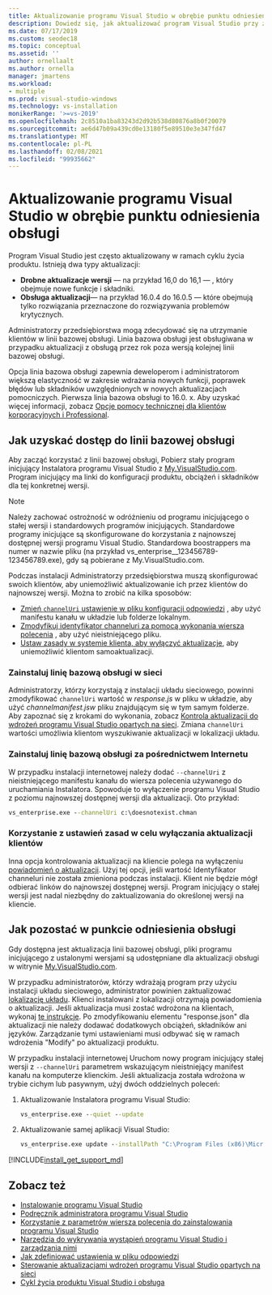 ```yaml
---
title: Aktualizowanie programu Visual Studio w obrębie punktu odniesienia obsługi
description: Dowiedz się, jak aktualizować program Visual Studio przy zachowaniu planu bazowego obsługi.
ms.date: 07/17/2019
ms.custom: seodec18
ms.topic: conceptual
ms.assetid: ''
author: ornellaalt
ms.author: ornella
manager: jmartens
ms.workload:
- multiple
ms.prod: visual-studio-windows
ms.technology: vs-installation
monikerRange: '>=vs-2019'
ms.openlocfilehash: 2c8510a1ba83243d2d92b538d80876a8b0f20079
ms.sourcegitcommit: ae6d47b09a439cd0e13180f5e89510e3e347fd47
ms.translationtype: MT
ms.contentlocale: pl-PL
ms.lasthandoff: 02/08/2021
ms.locfileid: "99935662"
---
```

# <a name="update-visual-studio-while-on-a-servicing-baseline"></a>Aktualizowanie programu Visual Studio w obrębie punktu odniesienia obsługi

Program Visual Studio jest często aktualizowany w ramach cyklu życia produktu. Istnieją dwa typy aktualizacji: 

* **Drobne aktualizacje wersji** &mdash; na przykład 16,0 do 16,1 &mdash; , który obejmuje nowe funkcje i składniki.  
* **Obsługa aktualizacji**— na przykład 16.0.4 do 16.0.5 — które obejmują tylko rozwiązania przeznaczone do rozwiązywania problemów krytycznych.

Administratorzy przedsiębiorstwa mogą zdecydować się na utrzymanie klientów w linii bazowej obsługi. Linia bazowa obsługi jest obsługiwana w przypadku aktualizacji z obsługą przez rok poza wersją kolejnej linii bazowej obsługi.

Opcja linia bazowa obsługi zapewnia deweloperom i administratorom większą elastyczność w zakresie wdrażania nowych funkcji, poprawek błędów lub składników uwzględnionych w nowych aktualizacjach pomocniczych. Pierwsza linia bazowa obsługi to 16.0. x. Aby uzyskać więcej informacji, zobacz [Opcje pomocy technicznej dla klientów korporacyjnych i Professional](/visualstudio/releases/2019/servicing#support-options-for-enterprise-and-professional-customers).

## <a name="how-to-get-onto-a-servicing-baseline"></a>Jak uzyskać dostęp do linii bazowej obsługi

Aby zacząć korzystać z linii bazowej obsługi, Pobierz stały program inicjujący Instalatora programu Visual Studio z [My.VisualStudio.com](https://my.visualstudio.com/Downloads?q=visual%20studio%202019%20version%2016.0). Program inicjujący ma linki do konfiguracji produktu, obciążeń i składników dla tej konkretnej wersji.

> [!NOTE]
> Należy zachować ostrożność w odróżnieniu od programu inicjującego o stałej wersji i standardowych programów inicjujących. Standardowe programy inicjujące są skonfigurowane do korzystania z najnowszej dostępnej wersji programu Visual Studio. Standardowa boostrappers ma numer w nazwie pliku (na przykład vs_enterprise__123456789-123456789.exe), gdy są pobierane z My.VisualStudio.com.

Podczas instalacji Administratorzy przedsiębiorstwa muszą skonfigurować swoich klientów, aby uniemożliwić aktualizowanie ich przez klientów do najnowszej wersji. Można to zrobić na kilka sposobów:
- [Zmień `channelUri` ustawienie w pliku konfiguracji odpowiedzi](update-servicing-baseline.md#install-a-servicing-baseline-on-a-network) , aby użyć manifestu kanału w układzie lub folderze lokalnym.
- [Zmodyfikuj identyfikator channeluri za pomocą wykonania wiersza polecenia](update-servicing-baseline.md#install-a-servicing-baseline-via-the-internet) , aby użyć nieistniejącego pliku.
- [Ustaw zasady w systemie klienta, aby wyłączyć aktualizacje](update-servicing-baseline.md#use-policy-settings-to-disable-clients-from-updating), aby uniemożliwić klientom samoaktualizacji.

### <a name="install-a-servicing-baseline-on-a-network"></a>Zainstaluj linię bazową obsługi w sieci

Administratorzy, którzy korzystają z instalacji układu sieciowego, powinni zmodyfikować `channelUri` wartość w *response.js* w pliku w układzie, aby użyć *channelmanifest.jsw* pliku znajdującym się w tym samym folderze. Aby zapoznać się z krokami do wykonania, zobacz [Kontrola aktualizacji do wdrożeń programu Visual Studio opartych na sieci](controlling-updates-to-visual-studio-deployments.md). Zmiana `channelUri` wartości umożliwia klientom wyszukiwanie aktualizacji w lokalizacji układu.

### <a name="install-a-servicing-baseline-via-the-internet"></a>Zainstaluj linię bazową obsługi za pośrednictwem Internetu

W przypadku instalacji internetowej należy dodać `--channelUri` z nieistniejącego manifestu kanału do wiersza polecenia używanego do uruchamiania Instalatora. Spowoduje to wyłączenie programu Visual Studio z poziomu najnowszej dostępnej wersji dla aktualizacji. Oto przykład:

```cmd
vs_enterprise.exe --channelUri c:\doesnotexist.chman
```

### <a name="use-policy-settings-to-disable-clients-from-updating"></a>Korzystanie z ustawień zasad w celu wyłączania aktualizacji klientów

Inna opcja kontrolowania aktualizacji na kliencie polega na wyłączeniu [powiadomień o aktualizacji](controlling-updates-to-visual-studio-deployments.md). Użyj tej opcji, jeśli wartość Identyfikator channeluri nie została zmieniona podczas instalacji. Klient nie będzie mógł odbierać linków do najnowszej dostępnej wersji. Program inicjujący o stałej wersji jest nadal niezbędny do zaktualizowania do określonej wersji na kliencie.

## <a name="how-to-stay-on-a-servicing-baseline"></a>Jak pozostać w punkcie odniesienia obsługi

Gdy dostępna jest aktualizacja linii bazowej obsługi, pliki programu inicjującego z ustalonymi wersjami są udostępniane dla aktualizacji obsługi w witrynie [My.VisualStudio.com](https://my.visualstudio.com/Downloads?q=visual%20studio%202019%20version%2016.0).

W przypadku administratorów, którzy wdrażają program przy użyciu instalacji układu sieciowego, administrator powinien zaktualizować [lokalizację układu](update-a-network-installation-of-visual-studio.md). Klienci instalowani z lokalizacji otrzymają powiadomienia o aktualizacji. Jeśli aktualizacja musi zostać wdrożona na klientach, wykonaj [te instrukcje](update-a-network-installation-of-visual-studio.md#deploy-an-update-to-client-machines). Po zmodyfikowaniu elementu "response.json" dla aktualizacji nie należy dodawać dodatkowych obciążeń, składników ani języków. Zarządzanie tymi ustawieniami musi odbywać się w ramach wdrożenia "Modify" po aktualizacji produktu.

W przypadku instalacji internetowej Uruchom nowy program inicjujący stałej wersji z `--channelUri` parametrem wskazującym nieistniejący manifest kanału na komputerze klienckim. Jeśli aktualizacja została wdrożona w trybie cichym lub pasywnym, użyj dwóch oddzielnych poleceń:

1. Aktualizowanie Instalatora programu Visual Studio:

    ```cmd
    vs_enterprise.exe --quiet --update
    ```

2. Aktualizowanie samej aplikacji Visual Studio:

    ```cmd
    vs_enterprise.exe update --installPath "C:\Program Files (x86)\Microsoft Visual Studio\2019\Enterprise" --quiet --wait --norestart --channelUri c:\doesnotexist.chman
    ```

[!INCLUDE[install_get_support_md](includes/install_get_support_md.md)]

## <a name="see-also"></a>Zobacz też

* [Instalowanie programu Visual Studio](install-visual-studio.md)
* [Podręcznik administratora programu Visual Studio](visual-studio-administrator-guide.md)
* [Korzystanie z parametrów wiersza polecenia do zainstalowania programu Visual Studio](use-command-line-parameters-to-install-visual-studio.md)
* [Narzędzia do wykrywania wystąpień programu Visual Studio i zarządzania nimi](tools-for-managing-visual-studio-instances.md)
* [Jak zdefiniować ustawienia w pliku odpowiedzi](automated-installation-with-response-file.md)
* [Sterowanie aktualizacjami wdrożeń programu Visual Studio opartych na sieci](controlling-updates-to-visual-studio-deployments.md)
* [Cykl życia produktu Visual Studio i obsługa](/visualstudio/releases/2019/servicing/)
